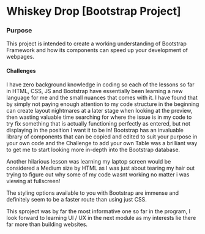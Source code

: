 # Whiskey Drop [Bootstrap Project]

### Purpose
This project is intended to create a working understanding of Bootstrap Framework and how its components can speed up your development of webpages.

#### Challenges

I have zero background knowledge in coding so each of the lessons so far in HTML, CSS, JS and Bootstrap have essentially been learning a new language for me and the small nuances that comes with it.
I have found that by simply not paying enough attention to my code structure in the beginning can create layout nightmares at a later stage when looking at the preview, then wasting valuable time searching for where the issue is in my code to try fix something that is actually functioning perfectly as entered, but not displaying in the position I want it to be in!
Bootstrap has an invaluable library of components that can be copied and edited to suit your purpose in your own code and the Challenge to add your own Table was a brilliant way to get me to start looking more in-depth into the Bootstrap database.

Another hilarious lesson was learning my laptop screen would be considered a Medium size by HTML as I was just about tearing my hair out trying to figure out why some of my code wasnt working no matter i was viewing at fullscreen!

The styling options available to you with Bootstrap are immense and definitely seem to be a faster route than using just CSS.

This sproject was by far the most informative one so far in the program, I look forward to learning UI / UX in the next module as my interests lie there far more than building websites. 